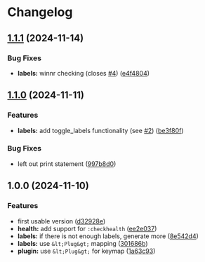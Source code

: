 # Changelog

## [1.1.1](https://github.com/NStefan002/wormhole.nvim/compare/v1.1.0...v1.1.1) (2024-11-14)


### Bug Fixes

* **labels:** winnr checking (closes [#4](https://github.com/NStefan002/wormhole.nvim/issues/4)) ([e4f4804](https://github.com/NStefan002/wormhole.nvim/commit/e4f48049f2ed644c0652130d742f4469d742fadf))

## [1.1.0](https://github.com/NStefan002/wormhole.nvim/compare/v1.0.0...v1.1.0) (2024-11-11)


### Features

* **labels:** add toggle_labels functionality (see [#2](https://github.com/NStefan002/wormhole.nvim/issues/2)) ([be3f80f](https://github.com/NStefan002/wormhole.nvim/commit/be3f80f718b8f3cf81e634eed4698c5ef8be978a))


### Bug Fixes

* left out print statement ([997b8d0](https://github.com/NStefan002/wormhole.nvim/commit/997b8d0918b6dc1d848ee0a658750c21fd8b2f04))

## 1.0.0 (2024-11-10)


### Features

* first usable version ([d32928e](https://github.com/NStefan002/wormhole.nvim/commit/d32928e39afedb26b09def0120d98fe151434d86))
* **health:** add support for `:checkhealth` ([ee2e037](https://github.com/NStefan002/wormhole.nvim/commit/ee2e037b25e267ef85b59c14946451442364bd3a))
* **labels:** if there is not enough labels, generate more ([8e542d4](https://github.com/NStefan002/wormhole.nvim/commit/8e542d4bec111202a45273c9a05bf0cad8b31326))
* **labels:** use `&lt;Plug&gt;` mapping ([301686b](https://github.com/NStefan002/wormhole.nvim/commit/301686bc8219d4444e0474a747e991c2a8c0e6b6))
* **plugin:** use `&lt;Plug&gt;` for keymap ([1a63c93](https://github.com/NStefan002/wormhole.nvim/commit/1a63c933ef48a43e66bcef2ba2b8a1ead1d8552d))
